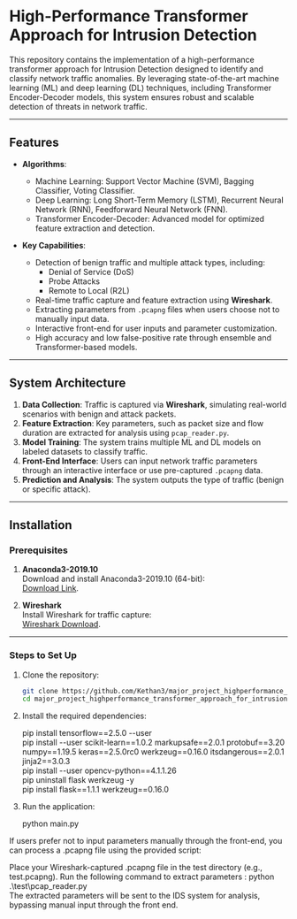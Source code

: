 # High-Performance Transformer Approach for Intrusion Detection  

This repository contains the implementation of a high-performance transformer approach for Intrusion Detection  designed to identify and classify network traffic anomalies. By leveraging state-of-the-art machine learning (ML) and deep learning (DL) techniques, including Transformer Encoder-Decoder models, this system ensures robust and scalable detection of threats in network traffic.  

---

## Features  

- **Algorithms**:  
  - Machine Learning: Support Vector Machine (SVM), Bagging Classifier, Voting Classifier.  
  - Deep Learning: Long Short-Term Memory (LSTM), Recurrent Neural Network (RNN), Feedforward Neural Network (FNN).  
  - Transformer Encoder-Decoder: Advanced model for optimized feature extraction and detection.  

- **Key Capabilities**:  
  - Detection of benign traffic and multiple attack types, including:  
    - Denial of Service (DoS)  
    - Probe Attacks  
    - Remote to Local (R2L)  
  - Real-time traffic capture and feature extraction using **Wireshark**.  
  - Extracting parameters from `.pcapng` files when users choose not to manually input data.  
  - Interactive front-end for user inputs and parameter customization.  
  - High accuracy and low false-positive rate through ensemble and Transformer-based models.  

---

## System Architecture  

1. **Data Collection**: Traffic is captured via **Wireshark**, simulating real-world scenarios with benign and attack packets.  
2. **Feature Extraction**: Key parameters, such as packet size and flow duration are extracted for analysis using `pcap_reader.py`.  
3. **Model Training**: The system trains multiple ML and DL models on labeled datasets to classify traffic.  
4. **Front-End Interface**: Users can input network traffic parameters through an interactive interface or use pre-captured `.pcapng` data.  
5. **Prediction and Analysis**: The system outputs the type of traffic (benign or specific attack).  

---

## Installation  

### Prerequisites  

1. **Anaconda3-2019.10**  
   Download and install Anaconda3-2019.10 (64-bit):  
   [Download Link](https://repo.anaconda.com/archive/Anaconda3-2019.10-Windows-x86_64.exe).  

2. **Wireshark**  
   Install Wireshark for traffic capture:  
   [Wireshark Download](https://www.wireshark.org/download.html).  

---

### Steps to Set Up  

1. Clone the repository:  
   ```bash  
   git clone https://github.com/Kethan3/major_project_highperformance_transformer_approach_for_intrusiondetection.git  
   cd major_project_highperformance_transformer_approach_for_intrusiondetection  

2. Install the required dependencies:

   pip install tensorflow==2.5.0 --user  
   pip install --user scikit-learn==1.0.2 markupsafe==2.0.1 protobuf==3.20 numpy==1.19.5 keras==2.5.0rc0 werkzeug==0.16.0 itsdangerous==2.0.1 jinja2==3.0.3  
   pip install --user opencv-python==4.1.1.26  
   pip uninstall flask werkzeug -y  
   pip install flask==1.1.1 werkzeug==0.16.0  

3. Run the application:

     python main.py

If users prefer not to input parameters manually through the front-end, you can process a .pcapng file using the provided script:

Place your Wireshark-captured .pcapng file in the test directory (e.g., test.pcapng).
Run the following command to extract parameters :
    python .\test\pcap_reader.py  
The extracted parameters will be sent to the IDS system for analysis, bypassing manual input through the front end.
